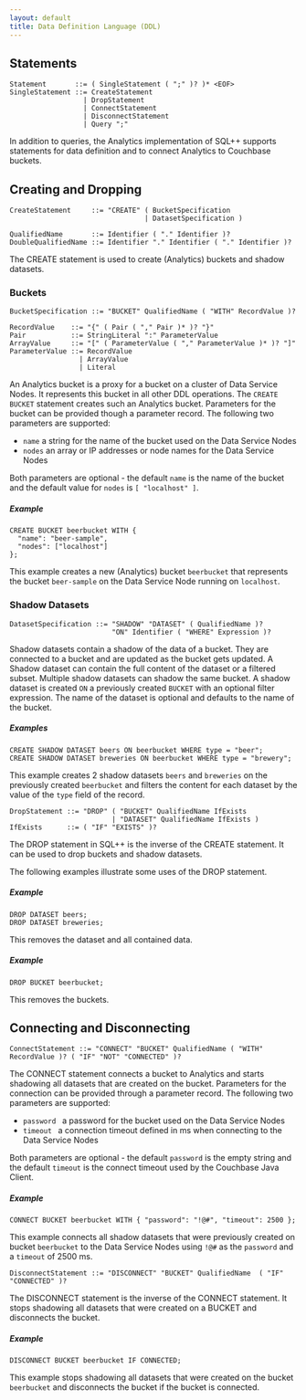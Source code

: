 ```yaml
---
layout: default
title: Data Definition Language (DDL)
---
```


## <a id="Statements">Statements</a>

    Statement       ::= ( SingleStatement ( ";" )? )* <EOF>
    SingleStatement ::= CreateStatement
                      | DropStatement
                      | ConnectStatement
                      | DisconnectStatement
                      | Query ";"

In addition to queries, the Analytics implementation of SQL++ supports statements for data definition and to connect Analytics to Couchbase buckets.

## <a id="Creating_and_dropping">Creating and Dropping</a>

    CreateStatement     ::= "CREATE" ( BucketSpecification
                                     | DatasetSpecification )

    QualifiedName       ::= Identifier ( "." Identifier )?
    DoubleQualifiedName ::= Identifier "." Identifier ( "." Identifier )?

The CREATE statement is used to create (Analytics) buckets and shadow datasets.

### <a id="Buckets">Buckets</a>

    BucketSpecification ::= "BUCKET" QualifiedName ( "WITH" RecordValue )?

    RecordValue    ::= "{" ( Pair ( "," Pair )* )? "}"
    Pair           ::= StringLiteral ":" ParameterValue
    ArrayValue     ::= "[" ( ParameterValue ( "," ParameterValue )* )? "]"
    ParameterValue ::= RecordValue
                     | ArrayValue
                     | Literal

An Analytics bucket is a proxy for a bucket on a cluster of Data Service Nodes.
It represents this bucket in all other DDL operations.
The `CREATE BUCKET` statement creates such an Analytics bucket.
Parameters for the bucket can be provided though a parameter record.
The following two parameters are supported:

- `name` a string for the name of the bucket used on the Data Service Nodes
- `nodes` an array or IP addresses or node names for the Data Service Nodes

Both parameters are optional - the default `name` is the name of the bucket and the default value for `nodes` is `[ "localhost" ]`.

##### Example

    CREATE BUCKET beerbucket WITH {
      "name": "beer-sample",
      "nodes": ["localhost"]
    };

This example creates a new (Analytics) bucket `beerbucket` that represents the bucket `beer-sample` on the Data Service Node running on `localhost`.

### <a id="Shadow_datasets">Shadow Datasets</a>

    DatasetSpecification ::= "SHADOW" "DATASET" ( QualifiedName )?
                             "ON" Identifier ( "WHERE" Expression )?

Shadow datasets contain a shadow of the data of a bucket.
They are connected to a bucket and are updated as the bucket gets updated.
A Shadow dataset can contain the full content of the dataset or a filtered subset.
Multiple shadow datasets can shadow the same bucket.
A shadow dataset is created `ON` a previously created `BUCKET` with an optional filter expression.
The name of the dataset is optional and defaults to the name of the bucket.

##### Examples

    CREATE SHADOW DATASET beers ON beerbucket WHERE type = "beer";
    CREATE SHADOW DATASET breweries ON beerbucket WHERE type = "brewery";

This example creates 2 shadow datasets `beers` and `breweries` on the previously created `beerbucket` and filters the content for each dataset by the value of the `type` field of the record.


    DropStatement ::= "DROP" ( "BUCKET" QualifiedName IfExists
                             | "DATASET" QualifiedName IfExists )
    IfExists      ::= ( "IF" "EXISTS" )?

The DROP statement in SQL++ is the inverse of the CREATE statement.
It can be used to drop buckets and shadow datasets.

The following examples illustrate some uses of the DROP statement.

##### Example

    DROP DATASET beers;
    DROP DATASET breweries;

This removes the dataset and all contained data.

##### Example

    DROP BUCKET beerbucket;

This removes the buckets.

## <a id="Connecting_and_disconnecting">Connecting and Disconnecting</a>

    ConnectStatement ::= "CONNECT" "BUCKET" QualifiedName ( "WITH" RecordValue )? ( "IF" "NOT" "CONNECTED" )?

The CONNECT statement connects a bucket to Analytics and starts shadowing all datasets that are created on the bucket.
Parameters for the connection can be provided through a parameter record.
The following two parameters are supported:

- `password ` a password for the bucket used on the Data Service Nodes
- `timeout ` a connection timeout defined in ms when connecting to the Data Service Nodes

Both parameters are optional - the default `password` is the empty string and the default `timeout` is the connect timeout used by the Couchbase Java Client.

##### Example

    CONNECT BUCKET beerbucket WITH { "password": "!@#", "timeout": 2500 };

This example connects all shadow datasets that were previously created on bucket `beerbucket` to the Data Service Nodes using `!@#` as the `password` and a `timeout` of 2500 ms.

    DisconnectStatement ::= "DISCONNECT" "BUCKET" QualifiedName  ( "IF" "CONNECTED" )?

The DISCONNECT statement is the inverse of the CONNECT statement.
It stops shadowing all datasets that were created on a BUCKET and disconnects the bucket.

##### Example

    DISCONNECT BUCKET beerbucket IF CONNECTED;

This example stops shadowing all datasets that were created on the bucket `beerbucket` and disconnects the bucket if the bucket is connected.

<!--
###Extension: Typed datasets

Or in the future case of a typed dataset - right now the type defaults to
XxxType - the syntax would be: CREATE SHADOW DATASET beers(BeerType) ON
beerbucket WHERE type = "beer";


https://docs.oracle.com/database/121/SQLRF/statements_7002.htm#SQLRF01402
http://www.ibm.com/support/knowledgecenter/SSEPEK_11.0.0/sqlref/src/tpc/db2z_sql_createtable.html
https://msdn.microsoft.com/en-us/library/ms174979.aspx
http://infocenter.sybase.com/help/index.jsp?topic=/com.sybase.infocenter.dc36272.1550/html/commands/X80969.htm
-->
